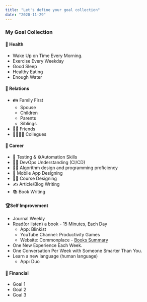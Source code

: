 ```yaml
---
title: "Let's define your goal collection"
date: "2020-11-29"
---
```


### My Goal Collection

#### 💪 Health
* Wake Up on Time Every Morning.
* Exercise Every Weekday
* Good Sleep
* Healthy Eating
* Enough Water

#### 🤝 Relations
* 👪 Family First
    * Spouse
    * Children
    * Parents
    * Siblings
* 👧🏻 Friends
* 👨‍👨‍👧‍👧 Collegues  

#### 🏢 Career
* 🤖 Testing & ⚙️Automation Skills
* 👨‍💻 DevOps Understanding (CI/CD)
* 👨‍💻 Algorithm design and programming proficiency
* 📱 Mobile App Designing
* 👨‍💻 Course Designing
* ✍️ Article/Blog Writing
* 📚 Book Writing

#### 🏆Self Improvement
* Journal Weekly
* Read(or listen) a book - 15 Minutes, Each Day
    * App: Blinkist
    * YouTube Channel: Productivity Games
    * Website: Commonplace - [Books Summary](https://commoncog.com/blog/tag/books/)  
* One New Experience Each Week.
* One Conversation Per Week with Someone Smarter Than You.
* Learn a new language (human language)
    * App: Duo

#### 🏦 Financial
* Goal 1
* Goal 2
* Goal 3